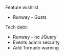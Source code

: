 Feature wishlist

* Runway - Gusts

Tech debt:
* Runway - no JQuery
* Events admin security
* Add Tornado warning